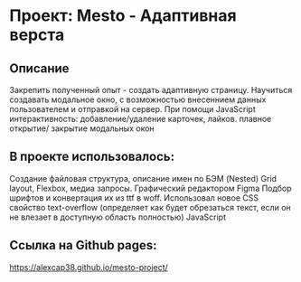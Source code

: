 # Проект: Mesto - Адаптивная верста

## Описание

Закрепить полученный опыт - создать адаптивную страницу.
Научиться создавать модальное окно, с возможностью внесеннием данных пользователем и отправкой на сервер.
При помощи JavaScript интерактивность: добавление/удаление карточек, лайков. плавное открытие/ закрытие модальных окон

## В проекте использовалось:

Создание файловая структура, описание имен по БЭМ (Nested)
Grid layout, Flexbox, медиа запросы.
Графический редактором Figma
Подбор шрифтов и конвертация их из ttf в woff.
Использовал новое CSS свойство text-overflow (определяет как будет обрезаться текст, если он не влезает в доступную область полностью)
JavaScript

## Cсылка на Github pages:

https://alexcap38.github.io/mesto-project/